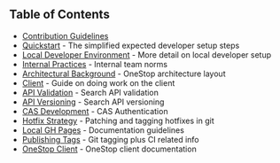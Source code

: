 ## Table of Contents
- [Contribution Guidelines](/onestop/developer/contribution-guidelines.md)
- [Quickstart](/onestop/developer/quickstart.md) - The simplified expected developer setup steps
- [Local Developer Environment](/onestop/developer/local-dev-environment.md) - More detail on local developer setup
- [Internal Practices](/onestop/developer/internal-practices.md) - Internal team norms
- [Architectural Background](/onestop/developer/architectural-background.md) - OneStop architecture layout
- [Client](/onestop/developer/client.md) - Guide on doing work on the client
- [API Validation](/onestop/developer/api-validation.md) - Search API validation
- [API Versioning](/onestop/developer/api-versioning.md) - Search API versioning
- [CAS Development](/onestop/developer/cas-development.md) - CAS Authentication
- [Hotfix Strategy](/onestop/developer/hotfix-strategy.md) - Patching and tagging hotfixes in git
- [Local GH Pages](/onestop/developer/local-gh-pages.md) - Documentation guidelines
- [Publishing Tags](/onestop/developer/publishing-tags.md) - Git tagging plus CI related info
- [OneStop Client](https://cedardevs.github.io/onestop-clients/) - OneStop client documentation